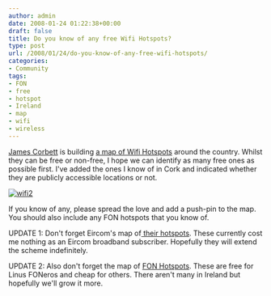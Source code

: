 ```yaml
---
author: admin
date: 2008-01-24 01:22:38+00:00
draft: false
title: Do you know of any free Wifi Hotspots?
type: post
url: /2008/01/24/do-you-know-of-any-free-wifi-hotspots/
categories:
- Community
tags:
- FON
- free
- hotspot
- Ireland
- map
- wifi
- wireless
---
```


[James Corbett](http://eirepreneur.blogs.com/eirepreneur/2008/01/map-of-irish-wi.html) is building [a map of Wifi Hotspots](http://maps.google.com/maps/ms?ie=UTF8&hl=en&msa=0&msid=112855554048460880778.0004358aea20ba94cba25&z=4&om=0) around the country. Whilst they can be free or non-free, I hope we can identify as many free ones as possible first. I've added the ones I know of in Cork and indicated whether they are publicly accessible locations or not.

[![wifi2](http://farm3.static.flickr.com/2044/2215741634_0be9f467e1.jpg)
](http://maps.google.com/maps/ms?ie=UTF8&hl=en&msa=0&msid=112855554048460880778.0004358aea20ba94cba25&z=4&om=0)

If you know of any, please spread the love and add a push-pin to the map. You should also include any FON hotspots that you know of.

UPDATE 1: Don't forget Eircom's map of[ their hotspots](http://www.eircom.ie/hotspot). These currently cost me nothing as an Eircom broadband subscriber. Hopefully they will extend the scheme indefinitely.

UPDATE 2: Also don't forget the map of [FON Hotspots](http://maps.fon.com/). These are free for Linus FONeros and cheap for others. There aren't many in Ireland but hopefully we'll grow it more.
